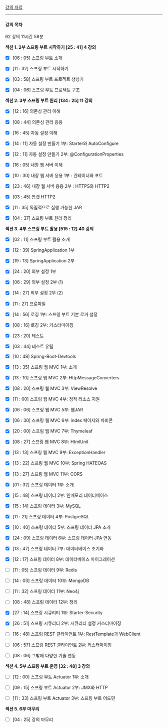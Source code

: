 [강의 자료](https://docs.google.com/document/d/1vT7UaL4OOG2uL0n2hod_-2HQnnwilfqC-lCZls_oG7s/edit)



---

#### 강의 목차

62 강의 11시간 58분

**섹션 1. 2부 스프링 부트 시작하기 [25 : 41] 4 강의**

- [x] [06 : 05] 스프링 부트 소개

- [x] [11 : 32] 스프링 부트 시작하기

- [x] [03 : 58] 스프링 부트 프로젝트 생성기

- [x] [04 : 06] 스프링 부트 프로젝트 구조



**섹션 2. 3부 스프링 부트 원리 [134 : 25] 11 강의**

- [x] [12 : 16] 의존성 관리 이해

- [x] [08 : 44] 의존성 관리 응용

- [x] [16 : 45] 자동 설정 이해

- [x] [14 : 11] 자동 설정 만들기 1부: Starter와 AutoConfigure

- [x] [12 : 11] 자동 설정 만들기 2부: @ConfigurationProperties

- [x] [16 : 05] 내장 웹 서버 이해

- [x] [10 : 30] 내장 웹 서버 응용 1부 : 컨테이너와 포트

- [x] [23 : 46] 내장 웹 서버 응용 2부 : HTTPS와 HTTP2

- [x] [03 : 45] 톰캣 HTTP2

- [x] [11 : 35] 독립적으로 실행 가능한 JAR

- [x] [04 : 37] 스프링 부트 원리 정리



**섹션 3. 4부 스프링 부트 활용 [515 : 12] 40 강의**

- [x] [02 : 11] 스프링 부트 활용 소개

- [x] [12 : 39] SpringApplication 1부

- [x] [19 : 13] SpringApplication 2부

- [x] [24 : 20] 외부 설정 1부

- [x] [06 : 29] 외부 설정 2부 (1)

- [x] [14 : 27] 외부 설정 2부 (2)

- [x] [11 : 27] 프로파일

- [x] [14 : 56] 로깅 1부: 스프링 부트 기본 로거 설정

- [x] [08 : 16] 로깅 2부: 커스터마이징

- [x] [23 : 20] 테스트

- [x] [03 : 44] 테스트 유틸

- [x] [10 : 48] Spring-Boot-Devtools

- [x] [13 : 35] 스프링 웹 MVC 1부: 소개

- [x] [13 : 10] 스프링 웹 MVC 2부: HttpMessageConverters

- [x] [08 : 20] 스프링 웹 MVC 3부: ViewResolve

- [x] [11 : 00] 스프링 웹 MVC 4부: 정적 리소스 지원

- [x] [06 : 06] 스프링 웹 MVC 5부: 웹JAR

- [x] [06 : 30] 스프링 웹 MVC 6부: index 페이지와 파비콘

- [x] [20 : 00] 스프링 웹 MVC 7부: Thymeleaf

- [x] [08 : 27] 스프링 웹 MVC 8부: HtmlUnit

- [x] [13 : 13] 스프링 웹 MVC 9부: ExceptionHandler

- [x] [13 : 22] 스프링 웹 MVC 10부: Spring HATEOAS

- [x] [13 : 27] 스프링 웹 MVC 11부: CORS

- [x] [01 : 32] 스프링 데이터 1부: 소개

- [x] [15 : 48] 스프링 데이터 2부: 인메모리 데이터베이스

- [x] [15 : 14] 스프링 데이터 3부: MySQL

- [x] [11 : 21] 스프링 데이터 4부: PostgreSQL

- [x] [10 : 40] 스프링 데이터 5부: 스프링 데이터 JPA 소개

- [x] [24 : 09] 스프링 데이터 6부: 스프링 데이터 JPA 연동

- [x] [13 : 47] 스프링 데이터 7부: 데이터베이스 초기화

- [x] [12 : 17] 스프링 데이터 8부: 데이터베이스 마이그레이션

- [ ] [11 : 05] 스프링 데이터 9부: Redis

- [ ] [14 : 03] 스프링 데이터 10부: MongoDB

- [ ] [11 : 32] 스프링 데이터 11부: Neo4j

- [ ] [08 : 48] 스프링 데이터 12부: 정리

- [x] [27 : 14] 스프링 시큐리티 1부: Starter-Security

- [x] [26 : 51] 스프링 시큐리티 2부: 시큐리티 설정 커스터마이징

- [ ] [16 : 48] 스프링 REST 클라이언트 1부: RestTemplate과 WebClient

- [ ] [06 : 57] 스프링 REST 클라이언트 2부: 커스터마이징

- [ ] [08 : 06] 그밖에 다양한 기술 연동



**섹션 4. 5부 스프링 부트 운영 [32 : 48] 3 강의**

- [ ] [12 : 00] 스프링 부트 Actuator 1부: 소개

- [ ] [09 : 15] 스프링 부트 Actuator 2부: JMX와 HTTP

- [ ] [11 : 33] 스프링 부트 Actuator 3부: 스프링 부트 어드민



**섹션 5. 6부 마무리**

- [ ] [04 : 25] 강의 마무리